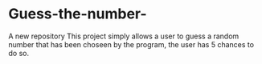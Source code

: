 # Guess-the-number-
A new repository 
This project simply allows a user to guess a random number that has been choseen by the program, the user has 5 chances to do so.
